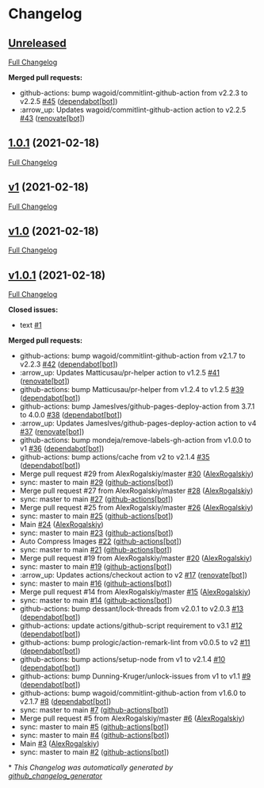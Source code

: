 # Changelog

## [Unreleased](https://github.com/AlexRogalskiy/spark-patterns/tree/HEAD)

[Full Changelog](https://github.com/AlexRogalskiy/spark-patterns/compare/1.0.1...HEAD)

**Merged pull requests:**

- github-actions: bump wagoid/commitlint-github-action from v2.2.3 to v2.2.5 [\#45](https://github.com/AlexRogalskiy/spark-patterns/pull/45) ([dependabot[bot]](https://github.com/apps/dependabot))
- :arrow\_up: Updates wagoid/commitlint-github-action action to v2.2.5 [\#43](https://github.com/AlexRogalskiy/spark-patterns/pull/43) ([renovate[bot]](https://github.com/apps/renovate))

## [1.0.1](https://github.com/AlexRogalskiy/spark-patterns/tree/1.0.1) (2021-02-18)

[Full Changelog](https://github.com/AlexRogalskiy/spark-patterns/compare/v1...1.0.1)

## [v1](https://github.com/AlexRogalskiy/spark-patterns/tree/v1) (2021-02-18)

[Full Changelog](https://github.com/AlexRogalskiy/spark-patterns/compare/v1.0...v1)

## [v1.0](https://github.com/AlexRogalskiy/spark-patterns/tree/v1.0) (2021-02-18)

[Full Changelog](https://github.com/AlexRogalskiy/spark-patterns/compare/v1.0.1...v1.0)

## [v1.0.1](https://github.com/AlexRogalskiy/spark-patterns/tree/v1.0.1) (2021-02-18)

[Full Changelog](https://github.com/AlexRogalskiy/spark-patterns/compare/c13c99e0f95406bc0ab3121f878ff4adcdd85288...v1.0.1)

**Closed issues:**

- text [\#1](https://github.com/AlexRogalskiy/spark-patterns/issues/1)

**Merged pull requests:**

- github-actions: bump wagoid/commitlint-github-action from v2.1.7 to v2.2.3 [\#42](https://github.com/AlexRogalskiy/spark-patterns/pull/42) ([dependabot[bot]](https://github.com/apps/dependabot))
- :arrow\_up: Updates Matticusau/pr-helper action to v1.2.5 [\#41](https://github.com/AlexRogalskiy/spark-patterns/pull/41) ([renovate[bot]](https://github.com/apps/renovate))
- github-actions: bump Matticusau/pr-helper from v1.2.4 to v1.2.5 [\#39](https://github.com/AlexRogalskiy/spark-patterns/pull/39) ([dependabot[bot]](https://github.com/apps/dependabot))
- github-actions: bump JamesIves/github-pages-deploy-action from 3.7.1 to 4.0.0 [\#38](https://github.com/AlexRogalskiy/spark-patterns/pull/38) ([dependabot[bot]](https://github.com/apps/dependabot))
- :arrow\_up: Updates JamesIves/github-pages-deploy-action action to v4 [\#37](https://github.com/AlexRogalskiy/spark-patterns/pull/37) ([renovate[bot]](https://github.com/apps/renovate))
- github-actions: bump mondeja/remove-labels-gh-action from v1.0.0 to v1 [\#36](https://github.com/AlexRogalskiy/spark-patterns/pull/36) ([dependabot[bot]](https://github.com/apps/dependabot))
- github-actions: bump actions/cache from v2 to v2.1.4 [\#35](https://github.com/AlexRogalskiy/spark-patterns/pull/35) ([dependabot[bot]](https://github.com/apps/dependabot))
- Merge pull request \#29 from AlexRogalskiy/master [\#30](https://github.com/AlexRogalskiy/spark-patterns/pull/30) ([AlexRogalskiy](https://github.com/AlexRogalskiy))
- sync: master to main [\#29](https://github.com/AlexRogalskiy/spark-patterns/pull/29) ([github-actions[bot]](https://github.com/apps/github-actions))
- Merge pull request \#27 from AlexRogalskiy/master [\#28](https://github.com/AlexRogalskiy/spark-patterns/pull/28) ([AlexRogalskiy](https://github.com/AlexRogalskiy))
- sync: master to main [\#27](https://github.com/AlexRogalskiy/spark-patterns/pull/27) ([github-actions[bot]](https://github.com/apps/github-actions))
- Merge pull request \#25 from AlexRogalskiy/master [\#26](https://github.com/AlexRogalskiy/spark-patterns/pull/26) ([AlexRogalskiy](https://github.com/AlexRogalskiy))
- sync: master to main [\#25](https://github.com/AlexRogalskiy/spark-patterns/pull/25) ([github-actions[bot]](https://github.com/apps/github-actions))
- Main [\#24](https://github.com/AlexRogalskiy/spark-patterns/pull/24) ([AlexRogalskiy](https://github.com/AlexRogalskiy))
- sync: master to main [\#23](https://github.com/AlexRogalskiy/spark-patterns/pull/23) ([github-actions[bot]](https://github.com/apps/github-actions))
- Auto Compress Images [\#22](https://github.com/AlexRogalskiy/spark-patterns/pull/22) ([github-actions[bot]](https://github.com/apps/github-actions))
- sync: master to main [\#21](https://github.com/AlexRogalskiy/spark-patterns/pull/21) ([github-actions[bot]](https://github.com/apps/github-actions))
- Merge pull request \#19 from AlexRogalskiy/master [\#20](https://github.com/AlexRogalskiy/spark-patterns/pull/20) ([AlexRogalskiy](https://github.com/AlexRogalskiy))
- sync: master to main [\#19](https://github.com/AlexRogalskiy/spark-patterns/pull/19) ([github-actions[bot]](https://github.com/apps/github-actions))
- :arrow\_up: Updates actions/checkout action to v2 [\#17](https://github.com/AlexRogalskiy/spark-patterns/pull/17) ([renovate[bot]](https://github.com/apps/renovate))
- sync: master to main [\#16](https://github.com/AlexRogalskiy/spark-patterns/pull/16) ([github-actions[bot]](https://github.com/apps/github-actions))
- Merge pull request \#14 from AlexRogalskiy/master [\#15](https://github.com/AlexRogalskiy/spark-patterns/pull/15) ([AlexRogalskiy](https://github.com/AlexRogalskiy))
- sync: master to main [\#14](https://github.com/AlexRogalskiy/spark-patterns/pull/14) ([github-actions[bot]](https://github.com/apps/github-actions))
- github-actions: bump dessant/lock-threads from v2.0.1 to v2.0.3 [\#13](https://github.com/AlexRogalskiy/spark-patterns/pull/13) ([dependabot[bot]](https://github.com/apps/dependabot))
- github-actions: update actions/github-script requirement to v3.1 [\#12](https://github.com/AlexRogalskiy/spark-patterns/pull/12) ([dependabot[bot]](https://github.com/apps/dependabot))
- github-actions: bump prologic/action-remark-lint from v0.0.5 to v2 [\#11](https://github.com/AlexRogalskiy/spark-patterns/pull/11) ([dependabot[bot]](https://github.com/apps/dependabot))
- github-actions: bump actions/setup-node from v1 to v2.1.4 [\#10](https://github.com/AlexRogalskiy/spark-patterns/pull/10) ([dependabot[bot]](https://github.com/apps/dependabot))
- github-actions: bump Dunning-Kruger/unlock-issues from v1 to v1.1 [\#9](https://github.com/AlexRogalskiy/spark-patterns/pull/9) ([dependabot[bot]](https://github.com/apps/dependabot))
- github-actions: bump wagoid/commitlint-github-action from v1.6.0 to v2.1.7 [\#8](https://github.com/AlexRogalskiy/spark-patterns/pull/8) ([dependabot[bot]](https://github.com/apps/dependabot))
- sync: master to main [\#7](https://github.com/AlexRogalskiy/spark-patterns/pull/7) ([github-actions[bot]](https://github.com/apps/github-actions))
- Merge pull request \#5 from AlexRogalskiy/master [\#6](https://github.com/AlexRogalskiy/spark-patterns/pull/6) ([AlexRogalskiy](https://github.com/AlexRogalskiy))
- sync: master to main [\#5](https://github.com/AlexRogalskiy/spark-patterns/pull/5) ([github-actions[bot]](https://github.com/apps/github-actions))
- sync: master to main [\#4](https://github.com/AlexRogalskiy/spark-patterns/pull/4) ([github-actions[bot]](https://github.com/apps/github-actions))
- Main [\#3](https://github.com/AlexRogalskiy/spark-patterns/pull/3) ([AlexRogalskiy](https://github.com/AlexRogalskiy))
- sync: master to main [\#2](https://github.com/AlexRogalskiy/spark-patterns/pull/2) ([github-actions[bot]](https://github.com/apps/github-actions))



\* *This Changelog was automatically generated by [github_changelog_generator](https://github.com/github-changelog-generator/github-changelog-generator)*
